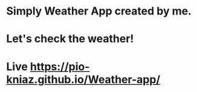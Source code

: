 # Simply Weather App created by me.

# Let's check the weather!
# Live https://pio-kniaz.github.io/Weather-app/
